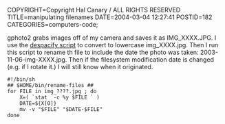 COPYRIGHT=Copyright Hal Canary / ALL RIGHTS RESERVED
TITLE=manipulating filenames
DATE=2004-03-04 12:27:41
POSTID=182
CATEGORIES=computers-code;

gphoto2 grabs images off of my camera and saves it as IMG\_XXXX.JPG. I use the [despacify script](/archives/000073.html) to convert to lowercase img\_XXXX.jpg. Then I run this script to rename th file to include the date the photo was taken: 2003-11-06-img-XXXX.jpg. Then if the filesystem modification date is changed (e.g. if I rotate it.) I will still know when it originated.

    
    #!/bin/sh
    ## $HOME/bin/rename-files ##
    for FILE in img_????.jpg ; do
        X=( `stat  -c %y $FILE ` )
        DATE=${X[0]}
        mv -v "$FILE" "$DATE-$FILE"
    done
